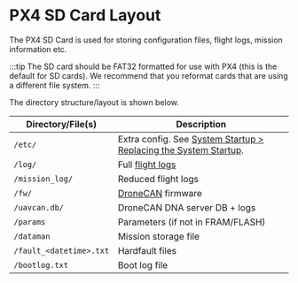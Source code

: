 # PX4 SD Card Layout

The PX4 SD Card is used for storing configuration files, flight logs, mission information etc.

:::tip
The SD card should be FAT32 formatted for use with PX4 (this is the default for SD cards).
We recommend that you reformat cards that are using a different file system.
:::

The directory structure/layout is shown below.

| Directory/File(s)       | Description                                                                              |
| ----------------------- | ---------------------------------------------------------------------------------------- |
| `/etc/`                 | Extra config. See [System Startup > Replacing the System Startup][replace system start]. |
| `/log/`                 | Full [flight logs](../dev_log/logging.md)                                                |
| `/mission_log/`         | Reduced flight logs                                                                      |
| `/fw/`                  | [DroneCAN](../dronecan/README.md) firmware                                               |
| `/uavcan.db/`           | DroneCAN DNA server DB + logs                                                            |
| `/params`               | Parameters (if not in FRAM/FLASH)                                                        |
| `/dataman`              | Mission storage file                                                                     |
| `/fault_<datetime>.txt` | Hardfault files                                                                          |
| `/bootlog.txt`          | Boot log file                                                                            |

[replace system start]: ../concept/system_startup.md#replacing-the-system-startup
